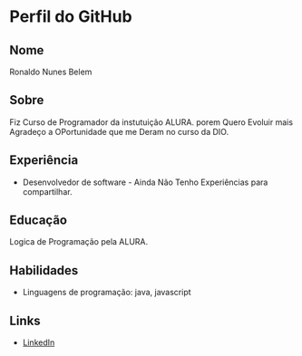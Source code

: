 # Perfil do GitHub

## Nome

Ronaldo Nunes Belem

## Sobre

Fiz Curso de Programador da instutuição ALURA. porem Quero Evoluir mais Agradeço a OPortunidade que me Deram no curso da DIO. 
 
## Experiência

* Desenvolvedor de software - Ainda Não Tenho Experiências para compartilhar. 


## Educação

Logica de Programação pela ALURA.

## Habilidades

* Linguagens de programação: java, javascript 


## Links


* [LinkedIn](www.linkedin.com/in/ronaldo-belem-630553119)



